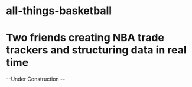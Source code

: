 # all-things-basketball 

# Two friends creating NBA trade trackers and structuring data in real time

--Under Construction --

    